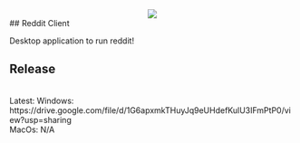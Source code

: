 <div align="center">
  <img src="./resources/icon.ico"/>
</div>
## Reddit Client

Desktop application to run reddit!

## Release

<br/>
Latest:
  Windows: https://drive.google.com/file/d/1G6apxmkTHuyJq9eUHdefKulU3IFmPtP0/view?usp=sharing
  <br/>
  MacOs: N/A
